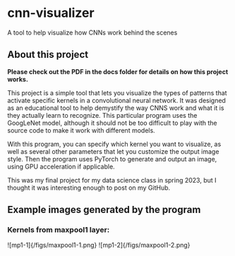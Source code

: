 # cnn-visualizer
A tool to help visualize how CNNs work behind the scenes

## About this project

__Please check out the PDF in the docs folder for details on how this project works.__

This project is a simple tool that lets you visualize the types of patterns that activate specific kernels in a convolutional neural network. It was designed as an educational tool to help demystify the way CNNS work and what it is they actually learn to recognize. This particular program uses the GoogLeNet model, although it should not be too difficult to play with the source code to make it work with different models.

With this program, you can specify which kernel you want to visualize, as well as several other parameters that let you customize the output image style. Then the program uses PyTorch to generate and output an image, using GPU acceleration if applicable.

This was my final project for my data science class in spring 2023, but I thought it was interesting enough to post on my GitHub.

## Example images generated by the program

### Kernels from maxpool1 layer:

![mp1-1]{/figs/maxpool1-1.png}
![mp1-2]{/figs/maxpool1-2.png}
